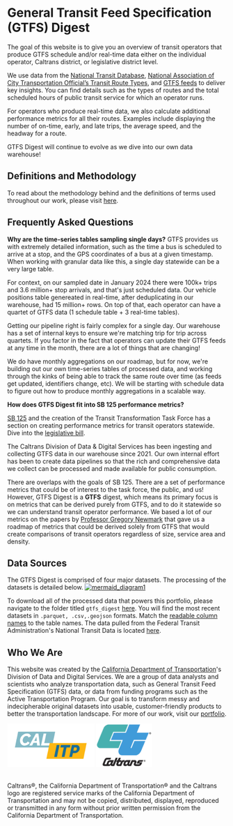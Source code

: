 # General Transit Feed Specification (GTFS) Digest
The goal of this website is to give you an overview of transit operators that produce GTFS schedule and/or real-time data either on the individual operator, Caltrans district, or legislative district level. 

We use data from the [National Transit Database](https://www.transit.dot.gov/ntd), [National Association of City Transportation Official’s Transit Route Types](https://nacto.org/publication/transit-street-design-guide/introduction/service-context/transit-route-types/), and [GTFS feeds](https://gtfs.org/) to deliver key insights. You can find details such as the types of routes and the total scheduled hours of public transit service for which an operator runs.

For operators who produce real-time data, we also calculate additional performance metrics for all their routes. Examples include displaying the number of on-time, early, and late trips, the average speed, and the headway for a route.

GTFS Digest will continue to evolve as we dive into our own data warehouse! 

## Definitions and Methodology
To read about the methodology behind and the definitions of terms used throughout our work, please visit [here](https://github.com/cal-itp/data-analyses/blob/main/gtfs_digest/methodology.md).

## Frequently Asked Questions
**Why are the time-series tables sampling single days?**
GTFS provides us with extremely detailed information, such as the time a bus is scheduled to arrive at a stop, and the GPS coordinates of a bus at a given timestamp. When working with granular data like this, a single day statewide can be a very large table.

For context, on our sampled date in January 2024 there were 100k+ trips and 3.6 million+ stop arrivals, and that's just scheduled data. Our vehicle positions table genereated in real-time, after deduplicating in our warehouse, had 15 million+ rows. On top of that, each operator can have a quartet of GTFS data (1 schedule table + 3 real-time tables).

Getting our pipeline right is fairly complex for a single day. Our warehouse has a set of internal keys to ensure we're matching trip for trip across quartets. If you factor in the fact that operators can update their GTFS feeds at any time in the month, there are a lot of things that are changing!

We do have monthly aggregations on our roadmap, but for now, we're building out our own time-series tables of processed data, and working through the kinks of being able to track the same route over time (as feeds get updated, identifiers change, etc). We will be starting with schedule data to figure out how to produce monthly aggregations in a scalable way.

**How does GTFS Digest fit into SB 125 performance metrics?**

[SB 125](https://calsta.ca.gov/subject-areas/sb125-transit-program) and the creation of the Transit Transformation Task Force has a section on creating performance metrics for transit operators statewide. Dive into the [legislative bill](https://legiscan.com/CA/text/SB125/id/2831757).

The Caltrans Division of Data & Digital Services has been ingesting and collecting GTFS data in our warehouse since 2021. Our own internal effort has been to create data pipelines so that the rich and comprehensive data we collect can be processed and made available for public consumption. 

There are overlaps with the goals of SB 125. There are a set of performance metrics that could be of interest to the task force, the public, and us! However, GTFS Digest is a **GTFS** digest, which means its primary focus is on metrics that can be derived purely from GTFS, and to do it statewide so we can understand transit operator performance. We based a lot of our metrics on the papers by [Professor Gregory Newmark](https://www.morgan.edu/sap/gregory-newmark) that gave us a roadmap of metrics that could be derived solely from GTFS that would create comparisons of transit operators regardless of size, service area and density. 

## Data Sources
The GTFS Digest is comprised of four major datasets. The processing of the datasets is detailed below.
[![mermaid_diagram1](https://mermaid.ink/img/pako:eNqlVmtv4jgU_StWVhVUCxQooSUjrTSQgf0w3UdhdqUto8pNnMQaY0e2M21a9b_vtU2ApLAzu_sFEvvch-8598YvXiRi4gVet9tdc001IwFarOZLFNKUKI3W3O6cnb2sOUKUUx0g-4hQS2dkQ1oBaj1gRVqdw9U_sKT4gRHV2sFhK5d0g2U5E0xIY_fDB3_uz99XpnvEijzpParf77-FTIWMiTwFYpSTU3uKRILH9Tzm86sP0wOMJlLTGiRJkpbbfjV_8PN6drbma54w8RhlWGr08dYBVPGQSpxnrpC_CakTwahAnzRlVJdoXvBIU8GVg88Hd6lO1H1sK35xD_mZ3cF9AXjVy8vPQRDECep2f9oaDNuhIAo9oRJhHqNnpDPKU4W0OD9AXd4tJKYcDZz9O5Os2Vgcjzc8GW_xXfEWjXiVLQAWo-3WcJeK2SPgyz016vaJA7VKQywIA8EIsuYKPRAIHLuVvUgr1hCKGFYqJAmC9BPKWLBV2BGEiiTNdYWy_B9BOWIdaD6bjvof9qD3g7tfcyKxFtKWZUnkVxoRFGJN3Dnh6GiPtzbD9mHtN0Sm5F5svdzHWGOo_zkYb9M74uGyvdQ4-qJsFYyFIlohkaCdm1wKyBgIq1uaHCMplHrEDMwfqc7QL6vQ-kAJHKIBZ8yGUNtjAYwYyoGESGwI0nRjNyms2sQb9jfmbC7L4RuwzVmLlMC27J3vBNc87LjdXgmNGboVhQn_UKJVmUNTpuW5sbL8vNsbTQ846dYYgVfr4_OpWNP_Tc30ODU6wxrByNEg4bqBgUmTFFIZzuF4hgWzWIfVGTA02t7AMqbPsOA8cLwhqtOwBKpwoYjjEQAO21IWjSLMjcB5SpD4SqQlqXfQ0btzjdrtj4Lb78GPaJnBQDOPtpx7Fpq1sAWa-u32Dc6NPC0cLYiwPQ5COErgbE9g909CvlwssS5kjMuLZQFHLrs_i0Ke5HD2Txx-i77ZZXsO9VdRRuKCERgzAISSwrBT1bhQjl_ojbrt0U5x6jYtE0liJIgP-6DZL6uM8G2ww26BV5ymkqTgIDb6hyIgXeaks2v4zpFGz6BMJjLkAH-mg_bnqvI0GHXQfI1yAOshpqxEy51l1VB1pKHEadcwBvmdEsXMiWLm_3vPlQy-5Xr8H1xbYR1VY3igRqdflcMn3NAQUum-m923c_-IuMJjyvyeoRLWhsqbYeyU1eD_UECd08OibpVQjpnFmECRMYAFFFfnBB1urVPCoSaMlXUHGcGxyekRTCFsTOAStYF7WBXUiraRaZ4DVbuP0ukPQQhi_L3A9vq0myWGvFtqrgqnVBE6VYR-3ZpgZivUAJvvYCQYg_OCbIz37YnfaANuLtvblPmr7jDr3XjfO3ar7t3reMD7BtMYLtz2Vrz27G157QXwGJMEF0yvPbhaAhQXWixLHnmBlgXpeJBJmnlBgpmCtyI3Eggphmm6qSAkpqDUG3ejtxf7jpdj7gUv3pMXXPV7o7E_Gk6Gw_7A9y87XukFg-Gkdzm4Glz7o8l4MvCvXjvesxDgctC7nkyu-0N_7PtXo_FobH39ZfdMuNe_AaRWsro?type=png)](https://mermaid.live/edit#pako:eNqlVmtv4jgU_StWVhVUCxQooSUjrTSQgf0w3UdhdqUto8pNnMQaY0e2M21a9b_vtU2ApLAzu_sFEvvch-8598YvXiRi4gVet9tdc001IwFarOZLFNKUKI3W3O6cnb2sOUKUUx0g-4hQS2dkQ1oBaj1gRVqdw9U_sKT4gRHV2sFhK5d0g2U5E0xIY_fDB3_uz99XpnvEijzpParf77-FTIWMiTwFYpSTU3uKRILH9Tzm86sP0wOMJlLTGiRJkpbbfjV_8PN6drbma54w8RhlWGr08dYBVPGQSpxnrpC_CakTwahAnzRlVJdoXvBIU8GVg88Hd6lO1H1sK35xD_mZ3cF9AXjVy8vPQRDECep2f9oaDNuhIAo9oRJhHqNnpDPKU4W0OD9AXd4tJKYcDZz9O5Os2Vgcjzc8GW_xXfEWjXiVLQAWo-3WcJeK2SPgyz016vaJA7VKQywIA8EIsuYKPRAIHLuVvUgr1hCKGFYqJAmC9BPKWLBV2BGEiiTNdYWy_B9BOWIdaD6bjvof9qD3g7tfcyKxFtKWZUnkVxoRFGJN3Dnh6GiPtzbD9mHtN0Sm5F5svdzHWGOo_zkYb9M74uGyvdQ4-qJsFYyFIlohkaCdm1wKyBgIq1uaHCMplHrEDMwfqc7QL6vQ-kAJHKIBZ8yGUNtjAYwYyoGESGwI0nRjNyms2sQb9jfmbC7L4RuwzVmLlMC27J3vBNc87LjdXgmNGboVhQn_UKJVmUNTpuW5sbL8vNsbTQ846dYYgVfr4_OpWNP_Tc30ODU6wxrByNEg4bqBgUmTFFIZzuF4hgWzWIfVGTA02t7AMqbPsOA8cLwhqtOwBKpwoYjjEQAO21IWjSLMjcB5SpD4SqQlqXfQ0btzjdrtj4Lb78GPaJnBQDOPtpx7Fpq1sAWa-u32Dc6NPC0cLYiwPQ5COErgbE9g909CvlwssS5kjMuLZQFHLrs_i0Ke5HD2Txx-i77ZZXsO9VdRRuKCERgzAISSwrBT1bhQjl_ojbrt0U5x6jYtE0liJIgP-6DZL6uM8G2ww26BV5ymkqTgIDb6hyIgXeaks2v4zpFGz6BMJjLkAH-mg_bnqvI0GHXQfI1yAOshpqxEy51l1VB1pKHEadcwBvmdEsXMiWLm_3vPlQy-5Xr8H1xbYR1VY3igRqdflcMn3NAQUum-m923c_-IuMJjyvyeoRLWhsqbYeyU1eD_UECd08OibpVQjpnFmECRMYAFFFfnBB1urVPCoSaMlXUHGcGxyekRTCFsTOAStYF7WBXUiraRaZ4DVbuP0ukPQQhi_L3A9vq0myWGvFtqrgqnVBE6VYR-3ZpgZivUAJvvYCQYg_OCbIz37YnfaANuLtvblPmr7jDr3XjfO3ar7t3reMD7BtMYLtz2Vrz27G157QXwGJMEF0yvPbhaAhQXWixLHnmBlgXpeJBJmnlBgpmCtyI3Eggphmm6qSAkpqDUG3ejtxf7jpdj7gUv3pMXXPV7o7E_Gk6Gw_7A9y87XukFg-Gkdzm4Glz7o8l4MvCvXjvesxDgctC7nkyu-0N_7PtXo_FobH39ZfdMuNe_AaRWsro)

To download all of the processed data that powers this portfolio, please navigate to the folder titled `gtfs_digest` [here](https://console.cloud.google.com/storage/browser/calitp-publish-data-analysis). You will find the most recent datasets in `.parquet, .csv,.geojson` formats. Match the [readable column names](https://github.com/cal-itp/data-analyses/blob/main/gtfs_digest/readable.yml) to the table names. The data pulled from the Federal Transit Administration's National Transit Data is located [here](https://www.transit.dot.gov/ntd/data-product/2022-annual-database-agency-information). 

## Who We Are
This website was created by the [California Department of Transportation](https://dot.ca.gov/)'s Division of Data and Digital Services. We are a group of data analysts and scientists who analyze transportation data, such as General Transit Feed Specification (GTFS) data, or data from funding programs such as the Active Transportation Program. Our goal is to transform messy and indecipherable original datasets into usable, customer-friendly products to better the transportation landscape. For more of our work, visit our [portfolio](https://analysis.calitp.org/).

<img src="https://raw.githubusercontent.com/cal-itp/data-analyses/main/portfolio/Calitp_logo_MAIN.png" alt="Alt text" width="200" height="100"> <img src="https://raw.githubusercontent.com/cal-itp/data-analyses/main/portfolio/CT_logo_Wht_outline.gif" alt="Alt text" width="129" height="100">

<br>Caltrans®, the California Department of Transportation® and the Caltrans logo are registered service marks of the California Department of Transportation and may not be copied, distributed, displayed, reproduced or transmitted in any form without prior written permission from the California Department of Transportation.
